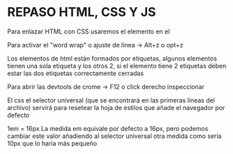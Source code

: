 # REPASO HTML, CSS Y JS

Para enlazar HTML con CSS usaremos el elemento <link> en el <head>

Para activar el "word wrap" o ajuste de linea -> Alt+z o opt+z

Los elementos de html están formados por etiquetas, algunos elementos tienen una sola etiqueta y los otros 2, si el elemento tiene 2 etiquetas deben estar las dos etiquetas correctamente cerradas

Para abrir las devtools de crome -> F12 o click derecho inspeccionar

El css el selector universal (que se encontrará en las primeras líneas del archivo) servirá para resetear la hoja de estilos que añade el navegador por defecto

1em = 16px 
La medida em equivale por defecto a 16px, pero podemos cambiar este valor añadiendo al selector universal otra medida como sería 10px que lo haría más pequeño

